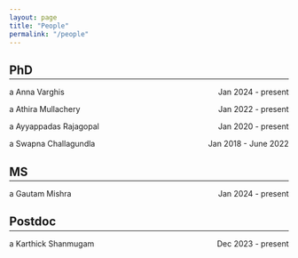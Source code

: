 ```yaml
---
layout: page
title: "People"
permalink: "/people"
---
```


## PhD
<hr style="margin-top: -1em; margin-bottom: 1em;">

<span style="display: flex; justify-content: space-between;">a
Anna Varghis <span style="flex-grow: 1;"></span>  Jan 2024 - present
</span>

<span style="display: flex; justify-content: space-between;">a
Athira Mullachery <span style="flex-grow: 1;"></span>  Jan 2022 - present
</span>

<span style="display: flex; justify-content: space-between;">a
Ayyappadas Rajagopal <span style="flex-grow: 1;"></span>  Jan 2020 - present
</span>

<span style="display: flex; justify-content: space-between;">a
Swapna Challagundla <span style="flex-grow: 1;"></span>  Jan 2018 - June 2022
</span>

## MS
<hr style="margin-top: -1em; margin-bottom: 1em;">

<span style="display: flex; justify-content: space-between;">a
Gautam Mishra <span style="flex-grow: 1;"></span>  Jan 2024 - present
</span>

## Postdoc
<hr style="margin-top: -1em; margin-bottom: 1em;">

<span style="display: flex; justify-content: space-between;">a
Karthick Shanmugam <span style="flex-grow: 1;"></span>  Dec 2023 - present
</span>

